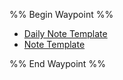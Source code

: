 
%% Begin Waypoint %%
- [Daily Note Template](<./Daily Note Template.md>)
- [Note Template](<./Note Template.md>)

%% End Waypoint %%
